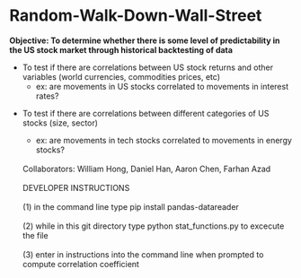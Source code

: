 # Random-Walk-Down-Wall-Street
<p> <b> Objective: To determine whether there is some level of predictability in the US stock market through historical backtesting of data </b> <br>
<ul>
<li>To test if there are correlations between US stock returns and other variables (world currencies, commodities prices, etc) 
<ul>
<li> ex: are movements in US stocks correlated to movements in interest rates? </li>
</ul>
</ul>
<ul>  
<li>To test if there are correlations between different categories of US stocks (size, sector) </li>
<ul>
<li> ex: are movements in tech stocks correlated to movements in energy stocks? </li>
</ul>
<br>Collaborators: William Hong, Daniel Han, Aaron Chen, Farhan Azad </br>
<br> DEVELOPER INSTRUCTIONS </br>
<br>(1) in the command line type pip install pandas-datareader</br>
<br>(2) while in this git directory type python stat_functions.py to excecute the file</br>
<br>(3) enter in instructions into the command line when prompted to compute correlation coefficient</br>
